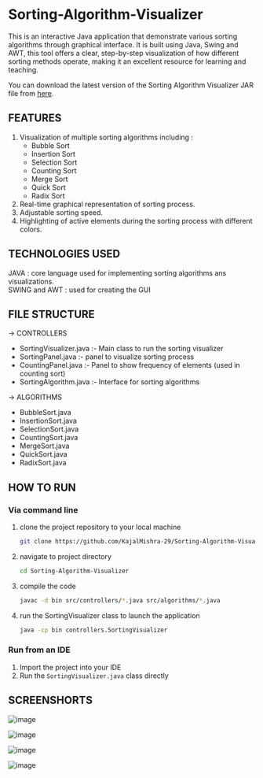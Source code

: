 # Sorting-Algorithm-Visualizer
This is an interactive Java application that demonstrate various sorting algorithms through graphical interface. It is built using Java, Swing and AWT, this tool offers a clear, step-by-step visualization of how different sorting methods operate, making it an excellent resource for learning and teaching.

You can download the latest version of the Sorting Algorithm Visualizer JAR file from [here](https://github.com/user-attachments/files/19129272/Sorting_Algorithm_Visualizer.zip).
## FEATURES  
1. Visualization of multiple sorting algorithms including :
   <ul>     
      <li>Bubble Sort</li>           
      <li>Insertion Sort</li>          
      <li>Selection Sort</li>            
      <li>Counting Sort</li>     
      <li>Merge Sort</li>         
      <li>Quick Sort</li>              
      <li>Radix Sort</li>
   </ul>
2. Real-time graphical representation of sorting process.
3. Adjustable sorting speed.
4. Highlighting of active elements during the sorting process with different colors.             

## TECHNOLOGIES USED      
JAVA : core language used for implementing sorting algorithms ans visualizations.            
SWING and AWT : used for creating the GUI           

## FILE STRUCTURE 
-> CONTROLLERS   
<ul>
   <li>SortingVisualizer.java  :-  Main class to run the sorting visualizer</li>
   <li>SortingPanel.java  :-  panel to visualize sorting process</li>
   <li>CountingPanel.java  :-  Panel to show frequency of elements (used in counting sort)</li>
   <li>SortingAlgorithm.java  :-  Interface for sorting algorithms</li>
</ul>

-> ALGORITHMS
<ul>
   <li>BubbleSort.java</li>
   <li>InsertionSort.java</li>
   <li>SelectionSort.java</li>
   <li>CountingSort.java</li>
   <li>MergeSort.java</li>
   <li>QuickSort.java</li>
   <li>RadixSort.java</li>
</ul>

## HOW TO RUN

### Via command line      
1. clone the project repository to your local machine                 
   ```bash
   git clone https://github.com/KajalMishra-29/Sorting-Algorithm-Visualizer.git
   ```
   
3. navigate to project directory             
   ```bash
   cd Sorting-Algorithm-Visualizer
   ```

4. compile the code
   ```bash
   javac -d bin src/controllers/*.java src/algorithms/*.java
   ```
   
6. run the SortingVisualizer class to launch the application                         
   ```bash
   java -cp bin controllers.SortingVisualizer
   ```

### Run from an IDE 
1. Import the project into your IDE        
2. Run the `SortingVisualizer.java` class directly


## SCREENSHORTS

![image](https://github.com/user-attachments/assets/e7597c2e-33a5-4c88-9a64-13189d9cef57)

![image](https://github.com/user-attachments/assets/7d5f5e0c-8d39-4bad-a104-17093fb07c84)

![image](https://github.com/user-attachments/assets/2ca667b9-1c40-43a7-9855-c595dbf69cac)

![image](https://github.com/user-attachments/assets/1e86e9fc-4150-41c7-b4da-3cb27d93767b)







   



          
















